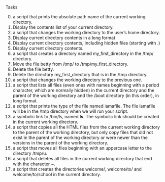 Tasks


0. a script that prints the absolute path name of the current working directory.
1. Display the contents list of your current directory.
2. a script that changes the working directory to the user’s home directory.
3. Display current directory contents in a long format
4. Display current directory contents, including hidden files (starting with .)
5. Display current directory contents.
6. a script that creates a directory named my_first_directory in the /tmp/ directory.
7. Move the file betty from /tmp/ to /tmp/my_first_directory.
8. Delete the file betty.
9. Delete the directory my_first_directory that is in the /tmp directory.
10. a script that changes the working directory to the previous one.
11. a script that lists all files (even ones with names beginning with a period character, which are normally hidden) in the current directory and the parent of the working directory and the /boot directory (in this order), in long format.
12. a script that prints the type of the file named iamafile. The file iamafile will be in the /tmp directory when we will run your script.
13. a symbolic link to /bin/ls, named __ls__. The symbolic link should be created in the current working directory.
14. a script that copies all the HTML files from the current working directory to the parent of the working directory, but only copy files that did not exist in the parent of the working directory or were newer than the versions in the parent of the working directory.
15. a script that moves all files beginning with an uppercase letter to the directory /tmp/u.
16. a script that deletes all files in the current working directory that end with the character ~.
17. a script that creates the directories welcome/, welcome/to/ and welcome/to/school in the current directory.
